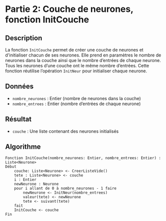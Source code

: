 # Partie 2: Couche de neurones, fonction InitCouche

## Description
La fonction `InitCouche` permet de créer une couche de neurones et d'initialiser chacun de ses neurones. Elle prend en paramètres le nombre de neurones dans la couche ainsi que le nombre d’entrées de chaque neurone. Tous les neurones d’une couche ont le même nombre d’entrées. Cette fonction réutilise l’opération `InitNeur` pour initialiser chaque neurone.

## Données
- `nombre_neurones` : Entier (nombre de neurones dans la couche)
- `nombre_entrees` : Entier (nombre d’entrées de chaque neurone)

## Résultat
- `couche` : Une liste contenant des neurones initialisés

## Algorithme
```
Fonction InitCouche(nombre_neurones: Entier, nombre_entrees: Entier) : Liste<Neurone>
Début
    couche: Liste<Neurone> <- CreerListeVide()
    tete : Liste<Neurone> <- couche
    i : Entier
    newNeurone : Neurone
    pour i allant de 0 à nombre_neurones - 1 faire
        newNeurone <- InitNeur(nombre_entrees)
        valeur(tete) <- newNeurone
        tete <- suivant(tete)
    fait
    InitCouche <- couche
Fin
```
